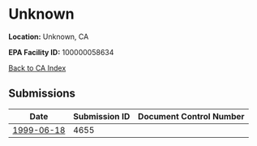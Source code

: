 # Unknown

**Location:** Unknown, CA

**EPA Facility ID:** 100000058634

[Back to CA Index](../../index.md)

## Submissions

| Date | Submission ID | Document Control Number |
|------|--------------|-------------------------|
| [1999-06-18](submissions/4655.md) | 4655 |  |
